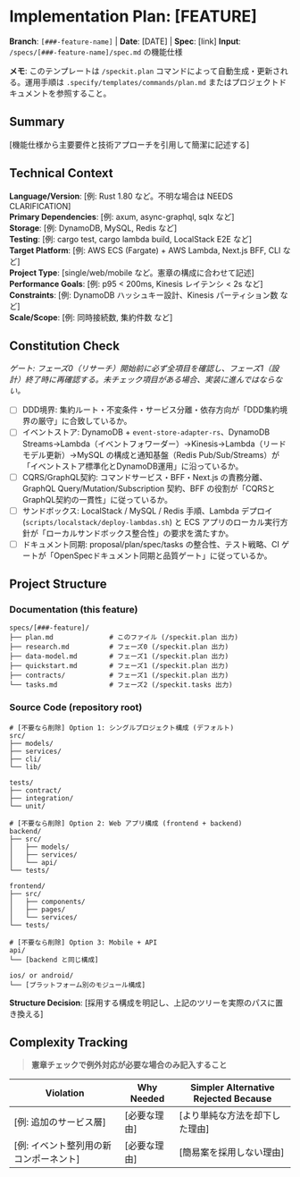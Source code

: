 # Implementation Plan: [FEATURE]

**Branch**: `[###-feature-name]` | **Date**: [DATE] | **Spec**: [link]
**Input**: `/specs/[###-feature-name]/spec.md` の機能仕様

**メモ**: このテンプレートは `/speckit.plan` コマンドによって自動生成・更新される。運用手順は `.specify/templates/commands/plan.md` またはプロジェクトドキュメントを参照すること。

## Summary

[機能仕様から主要要件と技術アプローチを引用して簡潔に記述する]

## Technical Context

**Language/Version**: [例: Rust 1.80 など。不明な場合は NEEDS CLARIFICATION]  
**Primary Dependencies**: [例: axum, async-graphql, sqlx など]  
**Storage**: [例: DynamoDB, MySQL, Redis など]  
**Testing**: [例: cargo test, cargo lambda build, LocalStack E2E など]  
**Target Platform**: [例: AWS ECS (Fargate) + AWS Lambda, Next.js BFF, CLI など]  
**Project Type**: [single/web/mobile など。憲章の構成に合わせて記述]  
**Performance Goals**: [例: p95 < 200ms, Kinesis レイテンシ < 2s など]  
**Constraints**: [例: DynamoDB ハッシュキー設計、Kinesis パーティション数 など]  
**Scale/Scope**: [例: 同時接続数, 集約件数 など]

## Constitution Check

*ゲート: フェーズ0（リサーチ）開始前に必ず全項目を確認し、フェーズ1（設計）終了時に再確認する。未チェック項目がある場合、実装に進んではならない。*

- [ ] DDD境界: 集約ルート・不変条件・サービス分離・依存方向が「DDD集約境界の厳守」に合致しているか。
- [ ] イベントストア: DynamoDB + `event-store-adapter-rs`、DynamoDB Streams→Lambda（イベントフォワーダー）→Kinesis→Lambda（リードモデル更新）→MySQL の構成と通知基盤（Redis Pub/Sub/Streams）が「イベントストア標準化とDynamoDB運用」に沿っているか。
- [ ] CQRS/GraphQL契約: コマンドサービス・BFF・Next.js の責務分離、GraphQL Query/Mutation/Subscription 契約、BFF の役割が「CQRSとGraphQL契約の一貫性」に従っているか。
- [ ] サンドボックス: LocalStack / MySQL / Redis 手順、Lambda デプロイ (`scripts/localstack/deploy-lambdas.sh`) と ECS アプリのローカル実行方針が「ローカルサンドボックス整合性」の要求を満たすか。
- [ ] ドキュメント同期: proposal/plan/spec/tasks の整合性、テスト戦略、CI ゲートが「OpenSpecドキュメント同期と品質ゲート」に従っているか。

## Project Structure

### Documentation (this feature)

```text
specs/[###-feature]/
├── plan.md              # このファイル (/speckit.plan 出力)
├── research.md          # フェーズ0 (/speckit.plan 出力)
├── data-model.md        # フェーズ1 (/speckit.plan 出力)
├── quickstart.md        # フェーズ1 (/speckit.plan 出力)
├── contracts/           # フェーズ1 (/speckit.plan 出力)
└── tasks.md             # フェーズ2 (/speckit.tasks 出力)
```

### Source Code (repository root)

<!--
  行頭のコメントは案内用。実際の計画では不要な構成を削除し、実在のディレクトリ構造に差し替えること。
-->

```text
# [不要なら削除] Option 1: シングルプロジェクト構成 (デフォルト)
src/
├── models/
├── services/
├── cli/
└── lib/

tests/
├── contract/
├── integration/
└── unit/

# [不要なら削除] Option 2: Web アプリ構成 (frontend + backend)
backend/
├── src/
│   ├── models/
│   ├── services/
│   └── api/
└── tests/

frontend/
├── src/
│   ├── components/
│   ├── pages/
│   └── services/
└── tests/

# [不要なら削除] Option 3: Mobile + API
api/
└── [backend と同じ構成]

ios/ or android/
└── [プラットフォーム別のモジュール構成]
```

**Structure Decision**: [採用する構成を明記し、上記のツリーを実際のパスに置き換える]

## Complexity Tracking

> **憲章チェックで例外対応が必要な場合のみ記入すること**

| Violation | Why Needed | Simpler Alternative Rejected Because |
|-----------|------------|-------------------------------------|
| [例: 追加のサービス層] | [必要な理由] | [より単純な方法を却下した理由] |
| [例: イベント整列用の新コンポーネント] | [必要な理由] | [簡易案を採用しない理由] |
